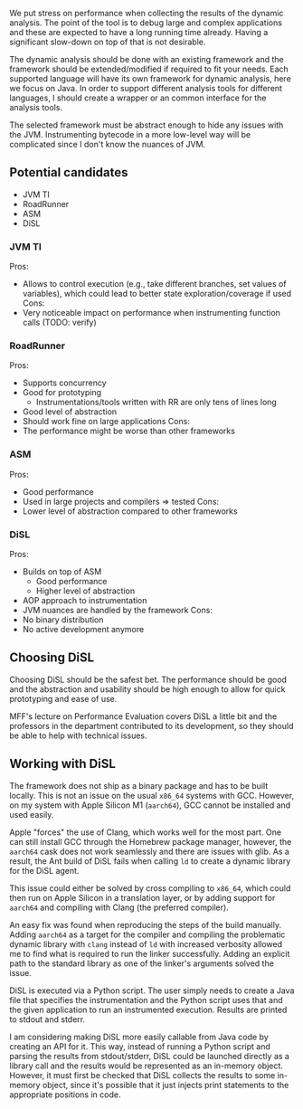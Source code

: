 We put stress on performance when collecting the results of the dynamic analysis. The point of the tool is to debug large and complex applications and these are expected to have a long running time already. Having a significant slow-down on top of that is not desirable.

The dynamic analysis should be done with an existing framework and the framework should be extended/modified if required to fit your needs. Each supported language will have its own framework for dynamic analysis, here we focus on Java. In order to support different analysis tools for different languages, I should create a wrapper or an common interface for the analysis tools.

The selected framework must be abstract enough to hide any issues with the JVM. Instrumenting bytecode in a more low-level way will be complicated since I don't know the nuances of JVM.
## Potential candidates
- JVM TI
- RoadRunner
- ASM
- DiSL
### JVM TI
Pros:
- Allows to control execution (e.g., take different branches, set values of variables), which could lead to better state exploration/coverage if used
Cons:
- Very noticeable impact on performance when instrumenting function calls (TODO: verify)
### RoadRunner
Pros:
- Supports concurrency
- Good for prototyping
	- Instrumentations/tools written with RR are only tens of lines long
- Good level of abstraction
- Should work fine on large applications
Cons:
- The performance might be worse than other frameworks
### ASM
Pros:
- Good performance
- Used in large projects and compilers => tested
Cons:
- Lower level of abstraction compared to other frameworks
### DiSL
Pros:
- Builds on top of ASM
	- Good performance
	- Higher level of abstraction
- AOP approach to instrumentation
- JVM nuances are handled by the framework
Cons:
- No binary distribution
- No active development anymore
## Choosing DiSL
Choosing DiSL should be the safest bet. The performance should be good and the abstraction and usability should be high enough to allow for quick prototyping and ease of use.

MFF's lecture on Performance Evaluation covers DiSL a little bit and the professors in the department contributed to its development, so they should be able to help with technical issues.
## Working with DiSL
The framework does not ship as a binary package and has to be built locally. This is not an issue on the usual `x86_64` systems with GCC. However, on my system with Apple Silicon M1 (`aarch64`), GCC cannot be installed and used easily.

Apple "forces" the use of Clang, which works well for the most part. One can still install GCC through the Homebrew package manager, however, the `aarch64` cask does not work seamlessly and there are issues with glib. As a result, the Ant build of DiSL fails when calling `ld` to create a dynamic library for the DiSL agent. 

This issue could either be solved by cross compiling to `x86_64`, which could then run on Apple Silicon in a translation layer, or by adding support for `aarch64` and compiling with Clang (the preferred compiler).

An easy fix was found when reproducing the steps of the build manually. Adding `aarch64` as a target for the compiler and compiling the problematic dynamic library with `clang` instead of `ld` with increased verbosity allowed me to find what is required to run the linker successfully. Adding an explicit path to the standard library as one of the linker's arguments solved the issue.

DiSL is executed via a Python script. The user simply needs to create a Java file that specifies the instrumentation and the Python script uses that and the given application to run an instrumented execution. Results are printed to stdout and stderr.

I am considering making DiSL more easily callable from Java code by creating an API for it. This way, instead of running a Python script and parsing the results from stdout/stderr, DiSL could be launched directly as a library call and the results would be represented as an in-memory object. However, it must first be checked that DiSL collects the results to some in-memory object, since it's possible that it just injects print statements to the appropriate positions in code.